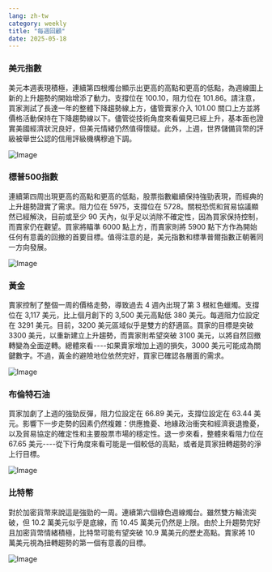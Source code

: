 ```yaml
---
lang: zh-tw
category: weekly
title: "每週回顧"
date: 2025-05-18
---
```


### 美元指數

美元本週表現積極，連續第四根燭台顯示出更高的高點和更高的低點，為週線圖上新的上升趨勢的開始增添了動力。支撐位在 100.10，阻力位在 101.86。請注意，買家測試了長達一年的整體下降趨勢線上方，儘管賣家介入 101.00 關口上方並將價格活動保持在下降趨勢線以下。儘管從技術角度來看偏見已經上升，基本面也證實美國經濟狀況良好，但美元情緒仍然值得懷疑。此外，上週，世界儲備貨幣的評級被舉世公認的信用評級機構穆迪下調。

![Image](https://markleighedu.github.io/img/May-2025/18-May-2025/usdindex.jpg)

### 標普500指數

連續第四周出現更高的高點和更高的低點，股票指數繼續保持強勁表現，而經典的上升趨勢證實了需求。阻力位在 5975，支撐位在 5728。關稅恐慌和貿易協議顯然已經解決，目前或至少 90 天內，似乎足以消除不確定性，因為買家保持控制，而賣家仍在觀望。買家將瞄準 6000 點上方，而賣家則將 5900 點下方作為開始任何有意義的回撤的首要目標。值得注意的是，美元指數和標準普爾指數正朝著同一方向發展。

![Image](https://markleighedu.github.io/img/May-2025/18-May-2025/sp500.jpg)

### 黃金

賣家控制了整個一周的價格走勢，導致過去 4 週內出現了第 3 根紅色蠟燭。支撐位在 3,117 美元，比上個月創下的 3,500 美元高點低 380 美元。每週阻力位設定在 3291 美元。目前，3200 美元區域似乎是雙方的舒適區。買家的目標是突破 3300 美元，以重新建立上升趨勢，而賣家則希望突破 3100 美元，以將自然回撤轉變為全面逆轉。總體來看----如果賣家增加上週的損失，3000 美元可能成為關鍵數字。不過，黃金的避險地位依然完好，買家已確認各層面的需求。

![Image](https://markleighedu.github.io/img/May-2025/18-May-2025/gold.jpg)

### 布倫特石油

買家加劇了上週的強勁反彈，阻力位設定在 66.89 美元，支撐位設定在 63.44 美元。影響下一步走勢的因素仍然複雜：供應擔憂、地緣政治衝突和經濟衰退擔憂，以及貿易協定的確定性和主要股票市場的穩定性。退一步來看，整體來看阻力位在 67.65 美元----從下行角度來看可能是一個較低的高點，或者是買家扭轉趨勢的淨上行目標。 

![Image](https://markleighedu.github.io/img/May-2025/18-May-2025/brentoil.jpg)

### 比特幣

對於加密貨幣來說這是強勁的一周。連續第六個綠色週線燭台。雖然雙方輪流突破，但 10.2 萬美元似乎是底線，而 10.45 萬美元仍然是上限。由於上升趨勢完好且加密貨幣情緒積極，比特幣可能有望突破 10.9 萬美元的歷史高點。賣家將 10 萬美元視為扭轉趨勢的第一個有意義的目標。

![Image](https://markleighedu.github.io/img/May-2025/18-May-2025/bitcoin.jpg)

